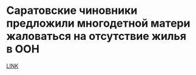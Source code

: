 # Саратовские чиновники предложили многодетной матери жаловаться на отсутствие жилья в ООН 



[LINK](https://varlamov.ru/3402737.html)
